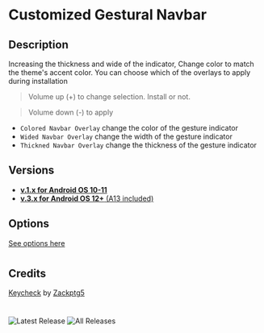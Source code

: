 # Customized Gestural Navbar

## Description
 Increasing the thickness and wide of the indicator, Change color to match the theme's accent color.
 You can choose which of the overlays to apply during installation
> Volume up (+) to change selection. Install or not.

> Volume down (-) to apply
- `Colored Navbar Overlay` change the color of the gesture indicator
- `Wided Navbar Overlay` change the width of the gesture indicator
- `Thickned Navbar Overlay` change the thickness of the gesture indicator

## Versions
- [**v.1.x for Android OS 10-11**](https://github.com/Magisk-Modules-Alt-Repo/CustomizedNavbar/releases/tag/1.0)
- [**v.3.x for Android OS 12+** (A13 included)](https://github.com/Magisk-Modules-Alt-Repo/CustomizedNavbar/releases/tag/3.1)

## Options
[See options here](https://github.com/PycmShoma/CustomizedNavbar/blob/main/assets/options.md)

#
#
## Credits
[Keycheck](https://github.com/Zackptg5/Keycheck) by [Zackptg5](https://github.com/Zackptg5)

#
#
![Latest Release](https://img.shields.io/github/downloads/Magisk-Modules-Alt-Repo/CustomizedNavbar/latest/total?label=Downloads%20%28Latest%20Release%29&style=social)
![All Releases](https://img.shields.io/github/downloads/Magisk-Modules-Alt-Repo/CustomizedNavbar/total?label=Downloads%20%28All%20Releases%29&style=social)

